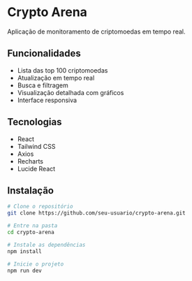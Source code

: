 # Crypto Arena

Aplicação de monitoramento de criptomoedas em tempo real.

## Funcionalidades
- Lista das top 100 criptomoedas
- Atualização em tempo real
- Busca e filtragem
- Visualização detalhada com gráficos
- Interface responsiva

## Tecnologias
- React
- Tailwind CSS
- Axios
- Recharts
- Lucide React

## Instalação
```bash
# Clone o repositório
git clone https://github.com/seu-usuario/crypto-arena.git

# Entre na pasta
cd crypto-arena

# Instale as dependências
npm install

# Inicie o projeto
npm run dev 